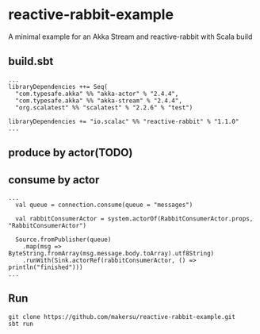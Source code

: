 reactive-rabbit-example
=========================

A minimal example for an Akka Stream and reactive-rabbit with Scala build 

## build.sbt
```
...
libraryDependencies ++= Seq(
  "com.typesafe.akka" %% "akka-actor" % "2.4.4",
  "com.typesafe.akka" %% "akka-stream" % "2.4.4",
  "org.scalatest" %% "scalatest" % "2.2.6" % "test")

libraryDependencies += "io.scalac" %% "reactive-rabbit" % "1.1.0"
...
```

## produce by actor(TODO)

## consume by actor
```
...
  val queue = connection.consume(queue = "messages")

  val rabbitConsumerActor = system.actorOf(RabbitConsumerActor.props, "RabbitConsumerActor")

  Source.fromPublisher(queue)
    .map(msg => ByteString.fromArray(msg.message.body.toArray).utf8String)
    .runWith(Sink.actorRef(rabbitConsumerActor, () => println("finished")))
...
```

## Run
```
git clone https://github.com/makersu/reactive-rabbit-example.git
sbt run
```
